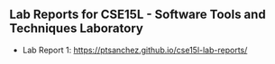 ## Lab Reports for CSE15L - Software Tools and Techniques Laboratory

- Lab Report 1: https://ptsanchez.github.io/cse15l-lab-reports/
